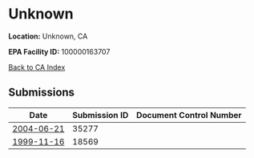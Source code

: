 # Unknown

**Location:** Unknown, CA

**EPA Facility ID:** 100000163707

[Back to CA Index](../../index.md)

## Submissions

| Date | Submission ID | Document Control Number |
|------|--------------|-------------------------|
| [2004-06-21](submissions/35277.md) | 35277 |  |
| [1999-11-16](submissions/18569.md) | 18569 |  |
